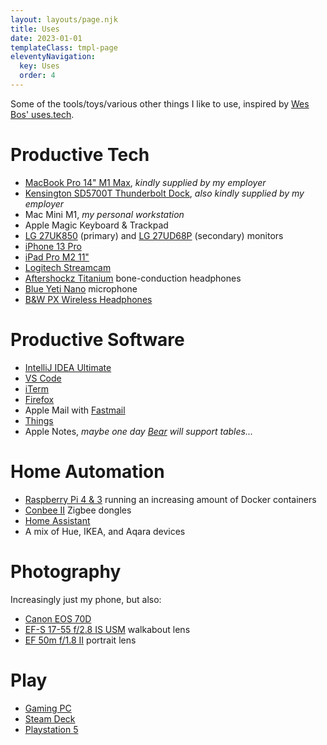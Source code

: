 ```yaml
---
layout: layouts/page.njk
title: Uses
date: 2023-01-01
templateClass: tmpl-page
eleventyNavigation:
  key: Uses
  order: 4
---
```


Some of the tools/toys/various other things I like to use, inspired by [Wes Bos' uses.tech](https://uses.tech/).

# Productive Tech

* [MacBook Pro 14" M1 Max](https://en.wikipedia.org/wiki/MacBook_Pro_(Apple_silicon)#Fifth_generation_(Thick_Unibody),_2021), _kindly supplied by my employer_
* [Kensington SD5700T Thunderbolt Dock](https://www.kensington.com/en-gb/p/products/connectivity/laptop-docks-usb-accessories/sd5700t-thunderbolt-4-dual-4k-docking-station-with-90w-power-delivery/), _also kindly supplied by my employer_
* Mac Mini M1, _my personal workstation_
* Apple Magic Keyboard & Trackpad
* [LG 27UK850](https://www.lg.com/uk/monitors/lg-27UK850) (primary) and [LG 27UD68P](https://www.lg.com/uk/monitors/lg-27UD68P) (secondary) monitors
* [iPhone 13 Pro](https://en.wikipedia.org/wiki/IPhone_13_Pro)
* [iPad Pro M2 11"](https://en.wikipedia.org/wiki/IPad_Pro_(6th_generation))
* [Logitech Streamcam](https://www.logitech.com/en-gb/products/webcams/streamcam.960-001281.html)
* [Aftershockz Titanium](https://shokz.com/blogs/news/titanium-discontinued-everything-you-need-to-know) bone-conduction headphones
* [Blue Yeti Nano](https://www.bluemic.com/en-gb/products/yeti-nano/) microphone
* [B&W PX Wireless Headphones](https://www.rtings.com/headphones/reviews/bowers-wilkins/px-wireless)

# Productive Software

* [IntelliJ IDEA Ultimate](https://www.jetbrains.com/idea/)
* [VS Code](https://code.visualstudio.com/)
* [iTerm](https://iterm2.com/)
* [Firefox](https://www.mozilla.org/en-GB/firefox/)
* Apple Mail with [Fastmail](https://www.fastmail.com/)
* [Things](https://culturedcode.com/things/)
* Apple Notes, _maybe one day [Bear](https://bear.app/) will support tables..._

# Home Automation

* [Raspberry Pi 4 & 3](https://en.wikipedia.org/wiki/Raspberry_Pi) running an increasing amount of Docker containers
* [Conbee II](https://www.phoscon.de/en/conbee2) Zigbee dongles
* [Home Assistant](https://www.home-assistant.io/)
* A mix of Hue, IKEA, and Aqara devices

# Photography

Increasingly just my phone, but also: 

* [Canon EOS 70D](https://www.canon.co.uk/for_home/product_finder/cameras/digital_slr/eos_70d/)
* [EF-S 17-55 f/2.8 IS USM](https://www.canon.co.uk/lenses/ef-s-17-55mm-f-2-8-is-usm-lens/) walkabout lens
* [EF 50m f/1.8 II](https://www.canon.co.uk/for_home/product_finder/cameras/ef_lenses/standard_and_medium_telephoto/ef_50mm_f1.8_ii/) portrait lens

# Play

* [Gaming PC](https://uk.pcpartpicker.com/user/mostly-harmless/saved/#view=NZd4sY)
* [Steam Deck](https://www.steamdeck.com/en/)
* [Playstation 5](https://www.playstation.com/en-gb/ps5/)
